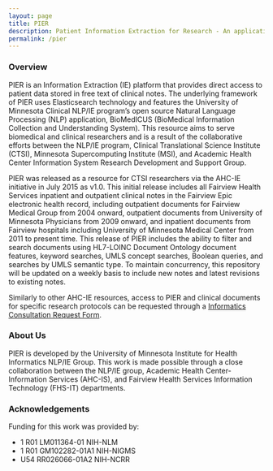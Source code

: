 ```yaml
---
layout: page
title: PIER
description: Patient Information Extraction for Research - An application for investigators to leverage clinical notes for research
permalink: /pier
---
```


### Overview
PIER is an Information Extraction (IE) platform that provides direct access to patient data stored in free text of clinical notes. The underlying framework of PIER uses Elasticsearch technology and features the University of Minnesota Clinical NLP/IE program’s open source Natural Language Processing (NLP) application, BioMedICUS (BioMedical Information Collection and Understanding System). This resource aims to serve biomedical and clinical researchers and is a result of the collaborative efforts between the NLP/IE program, Clinical Translational Science Institute (CTSI), Minnesota Supercomputing Institute (MSI), and Academic Health Center Information System Research Development and Support Group.

PIER was released as a resource for CTSI researchers via the AHC-IE initiative in July 2015 as v1.0. This initial release includes all Fairview Health Services inpatient and outpatient clinical notes in the Fairview Epic electronic health record, including outpatient documents for Fairview Medical Group from 2004 onward, outpatient documents from University of Minnesota Physicians from 2009 onward, and inpatient documents from Fairview hospitals including University of Minnesota Medical Center from 2011 to present time. This release of PIER includes the ability to filter and search documents using HL7-LOINC Document Ontology document features, keyword searches, UMLS concept searches, Boolean queries, and searches by UMLS semantic type. To maintain concurrency, this repository will be updated on a weekly basis to include new notes and latest revisions to existing notes.

Similarly to other AHC-IE resources, access to PIER and clinical documents for specific research protocols can be requested through a [Informatics Consultation Request Form](https://redcap.ahc.umn.edu/surveys/?s=gmfwoj8yGJ).

### About Us
PIER is developed by the University of Minnesota Institute for Health Informatics NLP/IE Group. This work is made possible through a close collaboration between the NLP/IE group, Academic Health Center-Information Services (AHC-IS), and Fairview Health Services Information Technology (FHS-IT) departments.

### Acknowledgements
Funding for this work was provided by:
 *	1 R01 LM011364-01 NIH-NLM
 *	1 R01 GM102282-01A1 NIH-NIGMS
 *	U54 RR026066-01A2 NIH-NCRR
